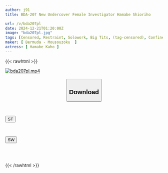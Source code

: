 ```yaml
---
author: j91
title: BDA-207 New Undercover Female Investigator Hamabe Shioriho

url: /v/bda207pl
date: 2024-12-21T01:20:00Z
image: "bda207pl.jpg"
tags: [Censored, Restraint, Solowork, Big Tits, (tag-censored), Confinement, Female Investigator	]
maker: [ Bermuda - Mousouzoku  ]
actress: [ Hamabe Kaho ]
---
```



{{< rawhtml >}}

<div class="video" data-videoid="01eQ71AzmOSbxqQ">
    <a href="javascript:;">
        <img src="/v/bda207pl/bda207pl.jpg" width="WIDTH" height="HEIGHT" alt="bda207pl.mp4" loading="lazy">
    </a>
</div>

<script type="text/javascript" src="https://j91.asia/asset/on-demand-st.js"></script>

<br>
  <link rel="stylesheet" href="https://j91.asia/asset/bs5.css">
  
  <center>
  <button class="btn btn-primary" type="button" data-bs-toggle="collapse" data-bs-target=".multi-collapse" aria-expanded="false" aria-controls="multiCollapseExample1 multiCollapseExample2"><h2>Download</h2></button></center>
</p>
<div class="row">
  <div class="col">
    <div class="collapse multi-collapse" id="multiCollapseExample1">
      <div class="card card-body">
	      	      <br>
<div class="buttons">  
<p><a href="/v/bda207pl/st.html" target="_blank"><button class="btn-hover color-3"><i class="fa fa-download"></i> ST</button></a></p></div>
    </div>
  </div>
</div>
  <div class="col">
    <div class="collapse multi-collapse" id="multiCollapseExample2">
      <div class="card card-body">
	      <br>
<div class="buttons">
<p><a href="/v/bda207pl/sw.html" target="_blank"><button class="btn-hover color-2"><i class="fa fa-download"></i> SW</button></a></p></div>
<br><br>
      </div>
    </div>
  </div>
</div>

{{< /rawhtml >}}